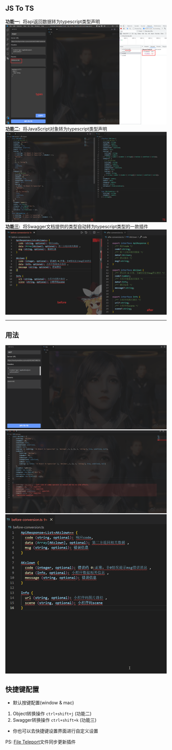 ## JS To TS

**功能一:**&nbsp; 将api返回数据转为typescript类型声明
![apiToTs](./images/apiToTs.png)
**功能二:** &nbsp;将JavaScript对象转为typescript类型声明
![jsToTs](./images/jsToTs.jpg)
**功能三:** &nbsp;将Swagger文档提供的类型自动转为typescript类型的一款插件
![template](./images/template.png)

---  

## 用法
![apiToTs](./images/apiToTs.gif)
![jsToTs](./images/jsToTs.gif)
![tutorials](./images/tutorials.gif)

## 快捷键配置
- 默认按键配置(window & mac)
1. Object转换操作 `ctrl+shift+j` (功能二)
2. Swagger转换操作 `ctrl+shift+k` (功能三)

- 你也可以去快捷键设置界面进行自定义设置

PS: [File Teleport](https://github.com/AKclown/file-teleport)文件同步更新插件